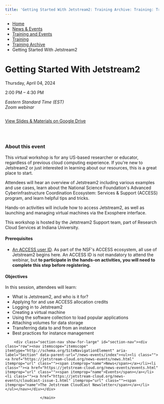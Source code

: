 ```yaml
---
title: 'Getting Started With Jetstream2: Training Archive: Training: Training and Events: News &amp; Events: Jetstream2: Indiana University'
---
```


<main><div class="content-top"><div class="section breadcrumbs"><div class="row"><div class="layout"><ul itemscope="itemscope" itemtype="http://schema.org/BreadcrumbList"><li itemprop="itemListElement" itemscope="itemscope" itemtype="http://schema.org/ListItem"><a href="../../../../index.html" itemprop="item"><span itemprop="name">Home</span></a><meta content="1" itemprop="position"/></li><li itemprop="itemListElement" itemscope="itemscope" itemtype="http://schema.org/ListItem"><a href="../../../index.html" itemprop="item"><span itemprop="name">News &amp; Events</span></a><meta content="2" itemprop="position"/></li><li itemprop="itemListElement" itemscope="itemscope" itemtype="http://schema.org/ListItem"><a href="/news-events/js2-events/index" itemprop="item"><span itemprop="name">Training and Events</span></a><meta content="3" itemprop="position"/></li><li itemprop="itemListElement" itemscope="itemscope" itemtype="http://schema.org/ListItem"><a href="/news-events/js2-events/training/index" itemprop="item"><span itemprop="name">Training</span></a><meta content="4" itemprop="position"/></li><li itemprop="itemListElement" itemscope="itemscope" itemtype="http://schema.org/ListItem"><a href="index.html" itemprop="item"><span itemprop="name">Training Archive</span></a><meta content="5" itemprop="position"/></li><li class="current" itemprop="itemListElement" itemscope="itemscope" itemtype="http://schema.org/ListItem"><span itemprop="name">Getting Started With Jetstream2</span><meta content="6" itemprop="position"/></li></ul></div></div></div></div><div id="main-content"><div class="extra-space horizontal-rule bg-none section" id="content"><div class="row"><div class="layout"><div class="detail-meta" itemscope="itemscope" itemtype="http://schema.org/Event"><h1 class="no-margin h2" itemprop="name">Getting Started With Jetstream2</h1><p class="meta date">Thursday, April 04, 2024</p><p class="meta time"><span content="2024-04-04T14:00" itemprop="startDate">2:00 PM</span> – <span content="2024-04-04T16:30" itemprop="endDate">4:30 PM</span></p><div class="detail"><address itemprop="address" itemscope="itemscope" itemtype="http://schema.org/PostalAddress"><span itemprop="streetAddress">Eastern Standard Time (EST)<br/>Zoom webinar<br/></span></address></div></div><!-- /.detail-meta --><div class="one-third float-right"><div class="detail-media"><figure class="media" itemscope="itemscope" itemtype="http://schema.org/ImageObject"><img alt="" src="../../../../images/js2logo_training-series.png"/><figcaption itemprop="caption"></figcaption></figure></div><!-- /.detail-media --></div><div class="text"><a class="button" href="https://drive.google.com/drive/folders/1irxFeonRec_cjkbasxqa9tWiQxgzaX16?usp=drive_link#View Materials">View Slides &amp; Materials on Google Drive</a><h3>&#160;</h3><h3>About this event</h3><p>This virtual workshop is for any US-based researcher or educator, regardless of previous cloud computing experience. If you're new to Jetstream2 or just interested in learning about our resources, this is a great place to start.</p><p>Attendees will hear an overview of Jetstream2 including various examples and use cases, learn about the National Science Foundation's Advanced Cyberinfrastructure Coordination Ecosystem: Services &amp; Support (ACCESS) program, and learn helpful tips and tricks.</p><p>Hands-on activities will include how to access Jetstream2, as well as launching and managing virtual machines via the Exosphere interface.</p><p>This workshop is hosted by the Jetstream2 Support team, part of Research Cloud Services at Indiana University.</p></div></div><!-- /.layout --></div></div><div class="breakout extra-space horizontal-rule bg-gray section"><div class="row"><div class="layout"><div class="text"><h4>Prerequisites</h4><ul><li><a href="https://identity.access-ci.org/new-user">An ACCESS user ID</a>. As part of the NSF's ACCESS ecosystem, all use of Jetstream2 begins here. An ACCESS ID is not mandatory to attend the webinar, but <strong>to participate in the hands-on activities,&#160;you will need to complete this step before registering.&#160;</strong></li></ul></div></div><!-- /.layout --></div></div><div class="collapsed bg-none section"><div class="row"><div class="layout"><div class="text"><h4>Objectives</h4><p>In this session, attendees will learn:</p><ul><li>What is Jetstream2, and who is it for?</li><li>Applying for&#160;and use ACCESS allocation credits&#160;</li><li>Logging in to Jetstream2</li><li>Creating a virtual machine</li><li>Using the software collection to load popular applications</li><li>Attaching volumes for data storage</li><li>Transferring data to and from an instance</li><li>Best practices for instance management</li></ul></div></div><!-- /.layout --></div></div></div>
                                
          
    
                    
        
    
        <div class="section-nav show-for-large" id="section-nav"><div class="row"><nav itemscope="itemscope" itemtype="http://schema.org/SiteNavigationElement" aria-label="Section" data-parent-url="/news-events/index"><ul><li class=""><a href="https://jetstream-cloud.org/news-events/news.html" itemprop="url" class=""><span itemprop="name">News</span></a></li><li class=""><a href="https://jetstream-cloud.org/news-events/events.html" itemprop="url" class=""><span itemprop="name">Events</span></a></li><li class=""><a href="https://jetstream-cloud.org/news-events/cloudcast-issue-1.html" itemprop="url" class=""><span itemprop="name">The Jetstream CloudCast Newsletter</span></a></li></ul></nav></div></div>
    
                    </main>
